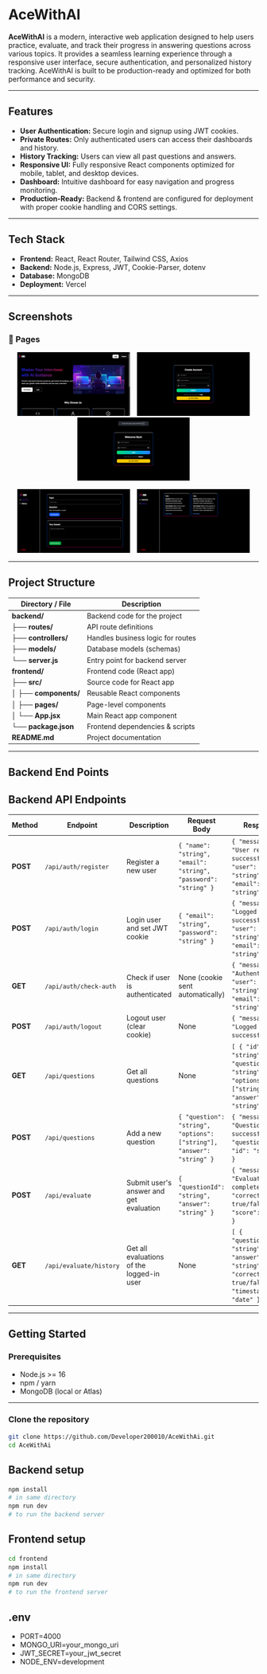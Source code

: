 # AceWithAI
**AceWithAI** is a modern, interactive web application designed to help users practice, evaluate, and track their progress in answering questions across various topics. It provides a seamless learning experience through a responsive user interface, secure authentication, and personalized history tracking. AceWithAI is built to be production-ready and optimized for both performance and security.

---

## Features

- **User Authentication:** Secure login and signup using JWT cookies.  
- **Private Routes:** Only authenticated users can access their dashboards and history.  
- **History Tracking:** Users can view all past questions and answers.  
- **Responsive UI:** Fully responsive React components optimized for mobile, tablet, and desktop devices.  
- **Dashboard:** Intuitive dashboard for easy navigation and progress monitoring.  
- **Production-Ready:** Backend & frontend are configured for deployment with proper cookie handling and CORS settings.  

---

## Tech Stack

- **Frontend:** React, React Router, Tailwind CSS, Axios  
- **Backend:** Node.js, Express, JWT, Cookie-Parser, dotenv  
- **Database:** MongoDB
- **Deployment:** Vercel

---

## Screenshots

### 🔹 Pages
<p align="center">
  <img src="./assets/landingpage.png" alt="Light Mode" width="45%" style="margin-right:10px;">
  <img src="./assets/register.png" alt="Dark Mode" width="45%">
  <img src="./assets/login.png" alt="Dark Mode" width="45%">
</p>

<p align="center">
  <img src="./assets/dashboard.png" alt="Light Mode" width="45%" style="margin-right:10px;">
  <img src="./assets/history.png" alt="Dark Mode" width="45%">
</p>

---

## Project Structure

| Directory / File       | Description                          |
|-------------------------|--------------------------------------|
| **backend/**            | Backend code for the project         |
| ├── **routes/**         | API route definitions                |
| ├── **controllers/**    | Handles business logic for routes    |
| ├── **models/**         | Database models (schemas)            |
| └── **server.js**       | Entry point for backend server       |
| **frontend/**           | Frontend code (React app)            |
| ├── **src/**            | Source code for React app            |
| │ ├── **components/**   | Reusable React components            |
| │ ├── **pages/**        | Page-level components                |
| │ └── **App.jsx**       | Main React app component             |
| └── **package.json**    | Frontend dependencies & scripts      |
| **README.md**           | Project documentation                |

---

## Backend End Points

## Backend API Endpoints

| Method | Endpoint | Description | Request Body | Response |
|--------|---------|-------------|--------------|----------|
| **POST** | `/api/auth/register` | Register a new user | `{ "name": "string", "email": "string", "password": "string" }` | `{ "message": "User registered successfully", "user": { "id": "string", "email": "string" } }` |
| **POST** | `/api/auth/login` | Login user and set JWT cookie | `{ "email": "string", "password": "string" }` | `{ "message": "Logged in successfully", "user": { "id": "string", "email": "string" } }` |
| **GET** | `/api/auth/check-auth` | Check if user is authenticated | None (cookie sent automatically) | `{ "message": "Authenticated", "user": { "id": "string", "email": "string" } }` |
| **POST** | `/api/auth/logout` | Logout user (clear cookie) | None | `{ "message": "Logged out successfully" }` |
| **GET** | `/api/questions` | Get all questions | None | `[ { "id": "string", "question": "string", "options": ["string"], "answer": "string" } ]` |
| **POST** | `/api/questions` | Add a new question | `{ "question": "string", "options": ["string"], "answer": "string" }` | `{ "message": "Question added successfully", "question": { "id": "string" } }` |
| **POST** | `/api/evaluate` | Submit user's answer and get evaluation | `{ "questionId": "string", "answer": "string" }` | `{ "message": "Evaluation complete", "correct": true/false, "score": number }` |
| **GET** | `/api/evaluate/history` | Get all evaluations of the logged-in user | None | `[ { "questionId": "string", "answer": "string", "correct": true/false, "timestamp": "date" } ]` |
---

## Getting Started

### Prerequisites

- Node.js >= 16  
- npm / yarn  
- MongoDB (local or Atlas)  

---



### Clone the repository

```bash
git clone https://github.com/Developer200010/AceWithAi.git
cd AceWithAi
```

## Backend setup
```bash
npm install 
# in same directory 
npm run dev
# to run the backend server
```

## Frontend setup
```bash
cd frontend
npm install 
# in same directory 
npm run dev
# to run the frontend server
```

## .env
- PORT=4000
- MONGO_URI=your_mongo_uri
- JWT_SECRET=your_jwt_secret
- NODE_ENV=development
